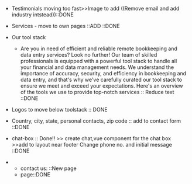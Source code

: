 - Testimonials moving too fast>>Image to add ((Remove email and add industry intstead))::DONE
- Services - move to own pages ::ADD ::DONE
- Our tool stack
    - Are you in need of efficient and reliable remote bookkeeping and data entry services? Look no further! Our team of skilled professionals is equipped with a powerful tool stack to handle all your financial and data management needs. We understand the importance of accuracy, security, and efficiency in bookkeeping and data entry, and that's why we've carefully curated our tool stack to ensure we meet and exceed your expectations. Here's an overview of the tools we use to provide top-notch services :: Reduce text ::DONE
- Logos to move below toolstack :: DONE

- Country, city, state, personal contacts, zip code :: add to contact form ::DONE

- chat-box :: Done!! >> create chat,vue component for the chat box >>add to layout near footer
  Change phone no. and initial message ::DONE
- - contact us: ::New page
  - page::DONE
